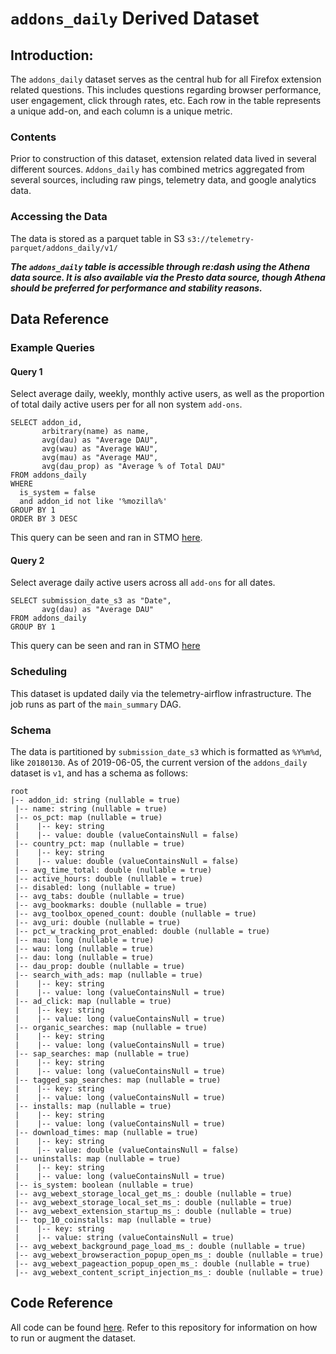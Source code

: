 # `addons_daily` Derived Dataset

## Introduction:

The `addons_daily` dataset serves as the central hub for all Firefox extension related questions.
This includes questions regarding browser performance, user engagement, click through rates, etc.
Each row in the table represents a unique add-on, and each column is a unique metric.

### Contents
Prior to construction of this dataset, extension related data lived in several different sources.
`Addons_daily` has combined metrics aggregated from several sources,
including raw pings, telemetry data, and google analytics data.

### Accessing the Data
The data is stored as a parquet table in S3 `s3://telemetry-parquet/addons_daily/v1/`


***The `addons_daily` table is accessible through re:dash using the Athena data source.
It is also available via the Presto data source,
though Athena should be preferred for performance and stability reasons.***

## Data Reference

### Example Queries


#### Query 1

Select average daily, weekly, monthly active users,
as well as the proportion of total daily active users per  for all non system `add-ons`.

```
SELECT addon_id,
       arbitrary(name) as name,
       avg(dau) as "Average DAU",
       avg(wau) as "Average WAU",
       avg(mau) as "Average MAU",
       avg(dau_prop) as "Average % of Total DAU"
FROM addons_daily
WHERE
  is_system = false
  and addon_id not like '%mozilla%'
GROUP BY 1
ORDER BY 3 DESC
```

This query can be seen and ran in STMO [here](https://sql.telemetry.mozilla.org/queries/63294/source).

#### Query 2

Select average daily active users across all `add-ons` for all dates.

```
SELECT submission_date_s3 as "Date",
       avg(dau) as "Average DAU"
FROM addons_daily
GROUP BY 1
```

This query can be seen and ran in STMO [here](https://sql.telemetry.mozilla.org/queries/63293/source#162153)

### Scheduling

This dataset is updated daily via the telemetry-airflow infrastructure.
The job runs as part of the `main_summary` DAG.

### Schema

The data is partitioned by `submission_date_s3` which is formatted as `%Y%m%d`, like `20180130`.
As of 2019-06-05, the current version of the `addons_daily` dataset is `v1`, and has a schema as follows:

```
root
|-- addon_id: string (nullable = true)
 |-- name: string (nullable = true)
 |-- os_pct: map (nullable = true)
 |    |-- key: string
 |    |-- value: double (valueContainsNull = false)
 |-- country_pct: map (nullable = true)
 |    |-- key: string
 |    |-- value: double (valueContainsNull = false)
 |-- avg_time_total: double (nullable = true)
 |-- active_hours: double (nullable = true)
 |-- disabled: long (nullable = true)
 |-- avg_tabs: double (nullable = true)
 |-- avg_bookmarks: double (nullable = true)
 |-- avg_toolbox_opened_count: double (nullable = true)
 |-- avg_uri: double (nullable = true)
 |-- pct_w_tracking_prot_enabled: double (nullable = true)
 |-- mau: long (nullable = true)
 |-- wau: long (nullable = true)
 |-- dau: long (nullable = true)
 |-- dau_prop: double (nullable = true)
 |-- search_with_ads: map (nullable = true)
 |    |-- key: string
 |    |-- value: long (valueContainsNull = true)
 |-- ad_click: map (nullable = true)
 |    |-- key: string
 |    |-- value: long (valueContainsNull = true)
 |-- organic_searches: map (nullable = true)
 |    |-- key: string
 |    |-- value: long (valueContainsNull = true)
 |-- sap_searches: map (nullable = true)
 |    |-- key: string
 |    |-- value: long (valueContainsNull = true)
 |-- tagged_sap_searches: map (nullable = true)
 |    |-- key: string
 |    |-- value: long (valueContainsNull = true)
 |-- installs: map (nullable = true)
 |    |-- key: string
 |    |-- value: long (valueContainsNull = true)
 |-- download_times: map (nullable = true)
 |    |-- key: string
 |    |-- value: double (valueContainsNull = false)
 |-- uninstalls: map (nullable = true)
 |    |-- key: string
 |    |-- value: long (valueContainsNull = true)
 |-- is_system: boolean (nullable = true)
 |-- avg_webext_storage_local_get_ms_: double (nullable = true)
 |-- avg_webext_storage_local_set_ms_: double (nullable = true)
 |-- avg_webext_extension_startup_ms_: double (nullable = true)
 |-- top_10_coinstalls: map (nullable = true)
 |    |-- key: string
 |    |-- value: string (valueContainsNull = true)
 |-- avg_webext_background_page_load_ms_: double (nullable = true)
 |-- avg_webext_browseraction_popup_open_ms_: double (nullable = true)
 |-- avg_webext_pageaction_popup_open_ms_: double (nullable = true)
 |-- avg_webext_content_script_injection_ms_: double (nullable = true)
```

## Code Reference

All code can be found [here](https://github.com/mozilla/addons_daily).
Refer to this repository for information on how to run or augment the dataset.
